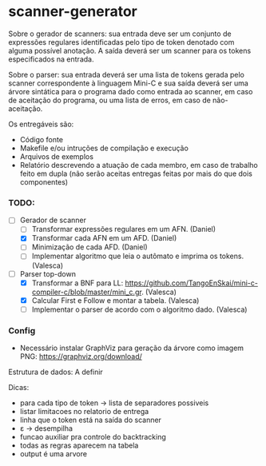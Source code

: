 # scanner-generator

Sobre o gerador de scanners: sua entrada deve ser um conjunto de expressões regulares identificadas pelo tipo de token denotado com alguma possível anotação. A saída deverá ser um scanner para os tokens especificados na entrada.

Sobre o parser: sua entrada deverá ser uma lista de tokens gerada pelo scanner correspondente à linguagem Mini-C e sua saída deverá ser uma árvore sintática para o programa dado como entrada ao scanner, em caso de aceitação do programa, ou uma lista de erros, em caso de não-aceitação.

Os entregáveis são:
- Código fonte
- Makefile e/ou intruções de compilação e execução
- Arquivos de exemplos
- Relatório descrevendo a atuação de cada membro, em caso de trabalho feito em dupla (não serão aceitas entregas feitas por mais do que dois componentes)

### TODO:

- [ ] Gerador de scanner
    - [ ] Transformar expressões regulares em um AFN. (Daniel)
    - [x] Transformar cada AFN em um AFD. (Daniel)
    - [ ] Minimização de cada AFD. (Daniel)
    - [ ] Implementar algoritmo que leia o autômato e imprima os tokens. (Valesca)
- [ ] Parser top-down
    - [x] Transformar a BNF para LL: https://github.com/TangoEnSkai/mini-c-compiler-c/blob/master/mini_c.gr. (Valesca)
    - [x] Calcular First e Follow e montar a tabela. (Valesca)
    - [ ] Implementar o parser de acordo com o algoritmo dado. (Valesca)

### Config 

- Necessário instalar GraphViz para geração da árvore como imagem PNG: https://graphviz.org/download/

Estrutura de dados: A definir

Dicas:
- para cada tipo de token -> lista de separadores possiveis
- listar limitacoes no relatorio de entrega
- linha que o token está na saída do scanner
- ε -> desempilha
- funcao auxiliar pra controle do backtracking
- todas as regras aparecem na tabela
- output é uma arvore
